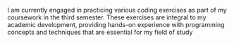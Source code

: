 I am currently engaged in practicing various coding exercises as part of my coursework in the third semester. These exercises are integral to my academic development, providing hands-on experience with programming concepts and techniques that are essential for my field of study
